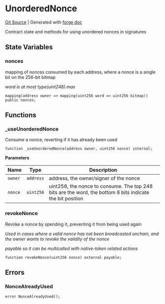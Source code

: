 # UnorderedNonce
[Git Source](https://github.com/Uniswap/v4-periphery/blob/47e3c30ae8a0d7c086bf3e41bd0e7e3a854e280b/src/base/UnorderedNonce.sol)
| Generated with [forge doc](https://book.getfoundry.sh/reference/forge/forge-doc)

Contract state and methods for using unordered nonces in signatures


## State Variables
### nonces
mapping of nonces consumed by each address, where a nonce is a single bit on the 256-bit bitmap

*word is at most type(uint248).max*


```solidity
mapping(address owner => mapping(uint256 word => uint256 bitmap)) public nonces;
```


## Functions
### _useUnorderedNonce

Consume a nonce, reverting if it has already been used


```solidity
function _useUnorderedNonce(address owner, uint256 nonce) internal;
```
**Parameters**

|Name|Type|Description|
|----|----|-----------|
|`owner`|`address`|address, the owner/signer of the nonce|
|`nonce`|`uint256`|uint256, the nonce to consume. The top 248 bits are the word, the bottom 8 bits indicate the bit position|


### revokeNonce

Revoke a nonce by spending it, preventing it from being used again

*Used in cases where a valid nonce has not been broadcasted onchain, and the owner wants to revoke the validity of the nonce*

*payable so it can be multicalled with native-token related actions*


```solidity
function revokeNonce(uint256 nonce) external payable;
```

## Errors
### NonceAlreadyUsed

```solidity
error NonceAlreadyUsed();
```

